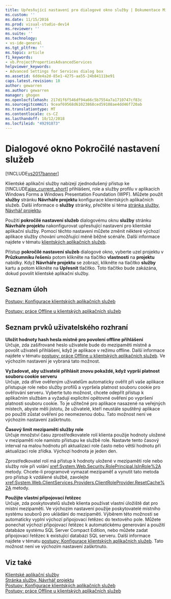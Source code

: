 ```yaml
---
title: Upřesňující nastavení pro dialogové okno služby | Dokumentace Microsoftu
ms.custom: ''
ms.date: 11/15/2016
ms.prod: visual-studio-dev14
ms.reviewer: ''
ms.suite: ''
ms.technology:
- vs-ide-general
ms.tgt_pltfrm: ''
ms.topic: article
f1_keywords:
- vb.ProjectPropertiesAdvancedServices
helpviewer_keywords:
- Advanced Settings for Services dialog box
ms.assetid: 6dde4a2d-85e1-4275-aa55-24b84111be91
caps.latest.revision: 18
author: gewarren
ms.author: gewarren
manager: ghogen
ms.openlocfilehash: 217d1f6f546df94a66c5b7554a7a1710747cf83c
ms.sourcegitcommit: 9ceaf69568d61023868ced59108ae4dd46f720ab
ms.translationtype: MT
ms.contentlocale: cs-CZ
ms.lasthandoff: 10/12/2018
ms.locfileid: "49291873"
---
```

# <a name="advanced-settings-for-services-dialog-box"></a>Dialogové okno Pokročilé nastavení služeb
[!INCLUDE[vs2017banner](../../includes/vs2017banner.md)]

  
Klientské aplikační služby nabízejí zjednodušený přístup ke [!INCLUDE[ajax_current_short](../../includes/ajax-current-short-md.md)] přihlášení, role a služby profilu v aplikacích Windows Forms a Windows Presentation Foundation (WPF). Můžete použít **služby** stránku **Návrháře projektu** konfigurace klientských aplikačních služeb. Další informace o **služby** stránky, přečtěte si téma [stránka služby, Návrhář projektu](../../ide/reference/services-page-project-designer.md).  
  
 Použití **pokročilé nastavení služeb** dialogovému oknu **služby** stránku **Návrháře projektu** nakonfigurovat upřesňující nastavení pro klientské aplikační služby. Pomocí těchto nastavení můžete změnit některé výchozí aplikace služby chování umožňující méně běžné scénáře. Další informace najdete v tématu [klientských aplikačních služeb](http://msdn.microsoft.com/library/1487d8df-089e-4f21-abfb-a791a652b58e).  
  
 Přístup **pokročilé nastavení služeb** dialogové okno, vyberte uzel projektu v **Průzkumníku řešení**a potom klikněte na tlačítko **vlastnosti** na **projektu**  nabídky. Když **Návrháře projektu** se zobrazí, klikněte na tlačítko **služby** kartu a potom klikněte na **Upřesnit** tlačítko. Toto tlačítko bude zakázána, dokud povolit klientské aplikační služby.  
  
## <a name="task-list"></a>Seznam úloh  
 [Postupy: Konfigurace klientských aplikačních služeb](http://msdn.microsoft.com/library/34a8688a-a32c-40d3-94be-c8e610c6a4e8)  
  
 [Postupy: práce Offline u klientských aplikačních služeb](http://msdn.microsoft.com/en-us/f792cb16-8520-4a0f-9dc9-07bfbc454e38)  
  
## <a name="uielement-list"></a>Seznam prvků uživatelského rozhraní  
 **Uložit hodnoty hash hesla místně pro povolení offline přihlášení**  
 Určuje, zda zašifrované heslo uživatele bude do mezipaměti místně a povolit uživateli přihlášení, když je aplikace v režimu offline. Další informace najdete v tématu [postupy: práce Offline u klientských aplikačních služeb](http://msdn.microsoft.com/en-us/f792cb16-8520-4a0f-9dc9-07bfbc454e38). Ve výchozím nastavení je vybraná tato možnost.  
  
 **Vyžadovat, aby uživatelé přihlásit znovu pokaždé, když vyprší platnost souboru cookie serveru**  
 Určuje, zda dříve ověřeným uživatelům automaticky ověřit při vaše aplikace přistupuje role nebo služby profilů a vypršela platnost souboru cookie pro ověřování serveru. Vyberte tuto možnost, chcete odepřít přístup k aplikačním službám a vyžadují explicitní opětovné ověření po vypršení platnosti souboru cookie. To je užitečné pro aplikace nasazené na veřejných místech, abyste měli jistotu, že uživatelé, kteří neustále spuštěný aplikace po použití zůstat ověření po neomezenou dobu. Tato možnost není ve výchozím nastavení zaškrtnuto.  
  
 **Časový limit mezipaměti služby role**  
 Určuje množství času zprostředkovatele rolí klienta použije hodnoty uložené v mezipaměti role namísto přístupu ke službě role. Nastavte tento časový interval na malou hodnotu při aktualizaci role často nebo větší hodnotu při aktualizaci role zřídka. Výchozí hodnota je jeden den.  
  
 Zprostředkovatel rolí má přístup k hodnoty uložené v mezipaměti role nebo služby role při volání <xref:System.Web.Security.RolePrincipal.IsInRole%2A> metody. Chcete-li programově vymazat mezipaměť a vynutit tato metoda pro přístup k vzdálené službě, zavolejte <xref:System.Web.ClientServices.Providers.ClientRoleProvider.ResetCache%2A> metody.  
  
 **Použijte vlastní připojovací řetězec**  
 Určuje, zda poskytovatelů služeb klienta používat vlastní úložiště dat pro místní mezipaměti. Ve výchozím nastavení použije poskytovatelé místního systému souborů pro ukládání do mezipaměti. Výběrem této možnosti se automaticky vyplní výchozí připojovací řetězec do textového pole. Můžete ponechat výchozí připojovací řetězec k automatickému generování a použití databáze systému SQL Server Compact Edition, nebo můžete zadat připojovací řetězec k existující databázi SQL serveru. Další informace najdete v tématu [postupy: Konfigurace klientských aplikačních služeb](http://msdn.microsoft.com/library/34a8688a-a32c-40d3-94be-c8e610c6a4e8). Tato možnost není ve výchozím nastavení zaškrtnuto.  
  
## <a name="see-also"></a>Viz také  
 [Klientské aplikační služby](http://msdn.microsoft.com/library/1487d8df-089e-4f21-abfb-a791a652b58e)   
 [Stránka služby, Návrhář projektu](../../ide/reference/services-page-project-designer.md)   
 [Postupy: Konfigurace klientských aplikačních služeb](http://msdn.microsoft.com/library/34a8688a-a32c-40d3-94be-c8e610c6a4e8)   
 [Postupy: práce Offline u klientských aplikačních služeb](http://msdn.microsoft.com/en-us/f792cb16-8520-4a0f-9dc9-07bfbc454e38)



